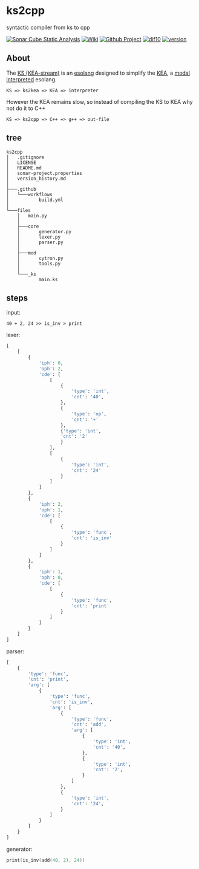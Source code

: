 # ks2cpp

syntactic compiler from ks to cpp

[![Sonar Cube Static Analysis](https://sonarcloud.io/api/project_badges/measure?project=elydre_ks2cpp&metric=ncloc)](https://sonarcloud.io/dashboard?id=elydre_ks2cpp)
[![Wiki](https://img.shields.io/badge/esolang-wiki-lightgray)](https://esolangs.org/wiki/kS)
[![Github Project](https://img.shields.io/badge/project-open-lightgray)](https://github.com/elydre/ks2cpp/projects/2)
[![dif10](https://img.shields.io/badge/dif10-5.5-lightgray)](https://pf4.ddns.net/dif10/)
[![version](https://img.shields.io/badge/version-last-lightgray)](https://github.com/elydre/ks2cpp/blob/main/version_history.md)

## About

The [KS (KEA-stream)](https://kea-corp.github.io/stream/) is an [esolang](https://esolangs.org/wiki/Main_Page) designed to simplify the [KEA](https://kea-corp.github.io), a [modal](https://kea-corp.github.io/doc/modes.html) [interpreted](https://github.com/KEA-corp/KEA-php) esolang.
```
KS => ks2kea => KEA => interpreter
```

However the KEA remains slow, so instead of compiling the KS to KEA why not do it to C++
```
KS => ks2cpp => C++ => g++ => out-file
```

## tree

```
ks2cpp
│   .gitignore
│   LICENSE
│   README.md
│   sonar-project.properties
│   version_history.md
│
├───.github
│   └───workflows
│           build.yml
│
└───files
    │   main.py
    │
    ├───core
    │       generator.py
    │       lexer.py
    │       parser.py
    │
    ├───mod
    │       cytron.py
    │       tools.py
    │
    └───_ks
            main.ks
```

## steps

input:
    
```
40 + 2, 24 >> is_inv > print
```

lexer:

```py
[
    [
        {
            'iph': 0,
            'oph': 2,
            'cde': [
                [
                    {
                        'type': 'int',
                        'cnt': '40',
                    },
                    {
                        'type': 'op',
                        'cnt': '+'
                    },
                    {'type': 'int',
                    'cnt': '2'
                    }
                ],
                [
                    {
                        'type': 'int',
                        'cnt': '24'
                    }
                ]
            ]
        },
        {
            'iph': 2,
            'oph': 1,
            'cde': [
                [
                    {
                        'type': 'func',
                        'cnt': 'is_inv'
                    }
                ]
            ]
        },
        {
            'iph': 1,
            'oph': 0,
            'cde': [
                [
                    {
                        'type': 'func',
                        'cnt': 'print'
                    }
                ]
            ]
        }
    ]
]
```

parser:

```py
[
    {
        'type': 'func',
        'cnt': 'print',
        'arg': [
            {
                'type': 'func',
                'cnt': 'is_inv',
                'arg': [
                    {
                        'type': 'func',
                        'cnt': 'add',
                        'arg': [
                            {
                                'type': 'int',
                                'cnt': '40',
                            },
                            {
                                'type': 'int',
                                'cnt': '2',
                            }
                        ]
                    },
                    {
                        'type': 'int',
                        'cnt': '24',
                    }
                ]
            }
        ]
    }
]
```

generator:

```cpp
print(is_inv(add(40, 2), 24))
```
